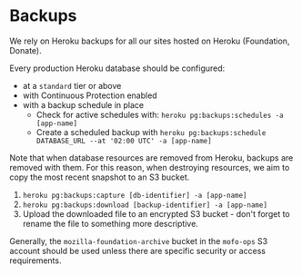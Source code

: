 # Backups

We rely on Heroku backups for all our sites hosted on Heroku (Foundation, Donate).

Every production Heroku database should be configured:

- at a `standard` tier or above
- with Continuous Protection enabled
- with a backup schedule in place
    - Check for active schedules with: `heroku pg:backups:schedules -a [app-name]`
    - Create a scheduled backup with `heroku pg:backups:schedule DATABASE_URL --at '02:00 UTC' -a [app-name]`

Note that when database resources are removed from Heroku, backups are removed with them.
For this reason, when destroying resources, we aim to copy the most recent snapshot to an S3 bucket.

1. `heroku pg:backups:capture [db-identifier] -a [app-name]`
2. `heroku pg:backups:download [backup-identifier] -a [app-name]`
3. Upload the downloaded file to an encrypted S3 bucket - don't forget to rename the file to something more descriptive.

Generally, the `mozilla-foundation-archive` bucket in the `mofo-ops` S3 account should be used unless there are specific security or access requirements.
